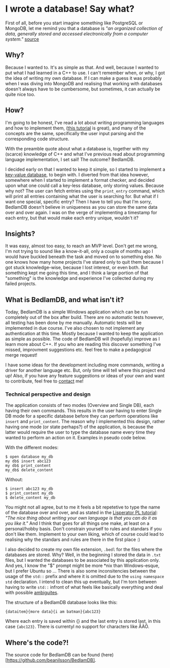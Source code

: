 # I wrote a database! Say what?
First of all, before you start imagine something like PostgreSQL or MongoDB, let me remind you that a database is _"an organized collection of data, generally stored and accessed electronically from a computer system."_ [source](https://en.wikipedia.org/wiki/Database)

## Why?
Because I wanted to. It's as simple as that. And well, because I wanted to put what I had learned in a C++ to use. I can't remember when, or why, I got the idea of writing my own database. If I can make a guess it was probably when I was diving into MongoDB and realising that working with databases doesn't always have to be cumbersome, but sometimes, it can actually be quite nice too.

## How?
I'm going to be honest, I've read a lot about writing programming languages and how to implement them, ([this tutorial](http://lisperator.net/pltut/) is great), and many of the concepts are the same, specifically the user input parsing and the corresponding code structure.

With the preamble quote about what a database is, together with my (scarce) knowledge of C++ and what I've previous read about programming language implementation, I set sail! The outcome? BedlamDB.

I decided early on that I wanted to keep it simple, so I started to implement a [key-value database](https://en.wikipedia.org/wiki/Key-value_database), to begin with. I diverted from that idea however, somewhere when I started to implement a format checker, and decided upon what one could call a key-less database, only storing values. Because why not? The user can fetch entries using the `print_entry` command, which will print all entries containing what the user is searching for. But what if I want one special, specific entry? Then I have to tell you that I'm sorry, BedlamDB doesn't believe in uniqueness as you can store the same data over and over again. I was on the verge of implementing a timestamp for each entry, but that would make each entry unique, wouldn't it?

## Insights?
It was easy, almost too easy, to reach an MVP level. Don't get me wrong, I'm not trying to sound like a know-it-all, only a couple of months ago I would have buckled beneath the task and moved on to something else. No one knows how many home projects I've stared only to quit them because I got stuck knowledge-wise, because I lost interest, or even both. But something kept me going this time, and I think a large portion of that "something" is the knowledge and experience I've collected during my failed projects.

## What is BedlamDB, and what isn't it?
Today, BedlamDB is a simple Windows application which can be run completely out of the box after build. There are no automatic tests however, all testing has been done by me manually. Automatic tests will be implemented in due course. I've also chosen to not implement any authentication at this time. Mostly because I wanted to keep the application as simple as possible. The code of BedlamDB will (hopefully) improve as I learn more about C++. If you who are reading this discover something I've missed, improvment suggestions etc. feel free to make a pedagogical merge request!

I have some ideas for the development including more commands, writing a driver for another language etc. But, only time will tell where this project end up! Also, if you have any feature suggestions or ideas of your own and want to contribute, feel free to [contact](mailto:beanilsson1@gmail.com) me!

### Technical perspective and design
The application consists of two modes (Overview and Single DB), each having their own commands. This results in the user having to enter Single DB mode for a specific database before they can perform operations like `insert` and `print_content`. The reason why I implemented this design, rather having one mode (or state perhaps?) of the application, is because the latter would require the user to type the database name every time they wanted to perform an action on it. Examples in pseudo code below.

With the different modes:
```
$ open database my_db
my db$ insert abc123
my db$ print_content
my_db$ delete_content
```

Without:
```
$ insert abc123 my_db
$ print_content my_db
$ delete_content my_db
```
You might not all agree, but to me it feels a bit repetetive to type the name of the database over and over, and as stated in the [Lisperator PL tutorial](http://lisperator.net/pltut/dream): _"The nice thing about writing your own language is that you can do it as you like it."_ And I think that goes for all things one make, at least on a personal/hobby basis. Don't constrain yourself to rules and standars if you don't like them. Implement to your own liking, which of course could lead to realising why the standars and rules are there in the first place :)

I also decided to create my own file extension, `.bedl` for the files where the databases are stored. Why? Well, in the beginning I stored the data in `.txt` files, but I wanted the databases to be associated by this application only. And yes, I know the "$" prompt might be more *nix than Windows-esque, but I prefer Ubuntu so ... There is also some inconsitencies between the usage of the `std::` prefix and where it is omitted due to the `using namespace std` declaration. I intend to clean this up eventually, but I'm torn between having to write `std::` infront of what feels like basically everything and deal with possible [ambiguites](https://stackoverflow.com/a/25538593/2750877).

The structure of a BedlamDB database looks like this:
```
{dataitem}{more data}{i am batman}{abc123}
```
Where each entry is saved within {} and the last entry is stored last, in this case `{abc123}`. There is currentyl no support for characters like ÅÄÖ.

## Where's the code?!
The source code for BedlamDB can be found (here)[https://github.com/beanilsson/BedlamDB].
